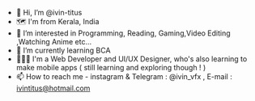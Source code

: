 - 👋 Hi, I’m @ivin-titus
- 🗺️ I'm from Kerala, India
- 👀 I’m interested in Programming, Reading, Gaming,Video Editing ,Watching Anime etc...
- 🌱 I’m currently learning BCA
- 👨🏻‍💻 I'm a Web Developer and UI/UX Designer, who's also learning to make mobile apps ( still learning and exploring though ! )
- 📫 How to reach me - instagram & Telegram : @ivin_vfx , E-mail : ivintitus@hotmail.com
